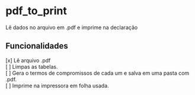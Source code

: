 # pdf_to_print
Lê dados no arquivo em .pdf e imprime na declaração 
## Funcionalidades
[x] Lê arquivo .pdf <br>
[ ] Limpas as tabelas.<br>
[ ] Gera o termos de compromissos de cada um e salva em uma pasta com .pdf.<br>
[ ] Imprime na impressora em folha usada.<br>

